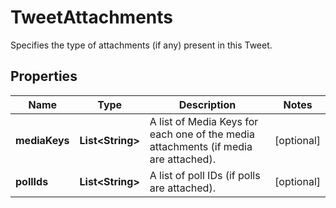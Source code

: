 

# TweetAttachments

Specifies the type of attachments (if any) present in this Tweet.

## Properties

Name | Type | Description | Notes
------------ | ------------- | ------------- | -------------
**mediaKeys** | **List&lt;String&gt;** | A list of Media Keys for each one of the media attachments (if media are attached). |  [optional]
**pollIds** | **List&lt;String&gt;** | A list of poll IDs (if polls are attached). |  [optional]



